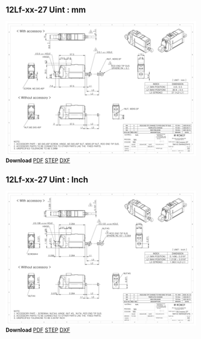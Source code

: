 ## 12Lf-xx-27 Uint : mm
![12Lf-xxF-27 Drawing](./data/ENG-ver_12Lf-xxxxx-27-Servo-Series_mm_Rev03_20250523.png)  
**Download** <a  class="downloadbtn" href="./data/ENG-ver_12Lf-xxxxx-27-Servo-Series_mm_Rev03_20250523.pdf" download>PDF</a> <a   class="downloadbtn" href="./data/12Lf-xxxxx-27-Servo-Series_Rev03_20250523.step" download>STEP</a> <a    class="downloadbtn" href="./data/12Lf-xxxxx-27-Servo-Seriesmm_Rev03_20250523.DXF" download>DXF</a>
## 12Lf-xx-27 Uint : Inch
![12Lf-xxF-27 Drawing](./data/ENG-ver_12Lf-xxxxx-27-Servo-Series_inch_Rev03_20250523.png)  
**Download** <a  class="downloadbtn" href="./data/ENG-ver_12Lf-xxxxx-27-Servo-Series_inch_Rev03_20250523.pdf" download>PDF</a> <a  class="downloadbtn" href="./data/12Lf-xxxxx-27-Servo-Series_Rev03_20250523.step" download>STEP</a> <a  class="downloadbtn" href="./data/12Lf-xxxxx-27-Servo-Seriesinch_Rev03_20250523.DXF" download>DXF</a>